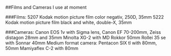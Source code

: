 ##Films and Cameras I use at moment

###Films:
  5207 Kodak motion picture film color negativ, 250D, 35mm
  5222 Kodak motion picture film black and white, double-X, 35mm

###Cameras:
  Canon EOS 1v with Sigma lens, Canon EF 70-200mm, Zeiss distagon 28mm and 35mm
  Minolta XG-2 with MD Rokkor 50mm
  Rollei 35 se with Sonnar 40mm
  Medium format camera: Pentacon SIX tl with 80mm, 50mm
  Mamiyaflex C-2 with 80mm
